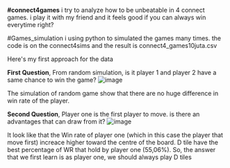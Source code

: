 **#connect4games**
i try to analyze how to be unbeatable in 4 connect games. i play it with my friend and it feels good if you can always win everytime right?

#Games_simulation
i using python to simulated the games many times. the code is on the connect4sims and the result is connect4_games10juta.csv

Here's my first approach for the data

**First Question**, From random simulation, is it player 1 and player 2 have a same chance to win the game?
![image](https://github.com/user-attachments/assets/e2082dc1-ae90-48ae-9dd8-f2b7bd893dfe)



The simulation of random game show that there are no huge difference in win rate of the player.

**Second Question**, Player one is the first player to move. is there an advantages that can draw from it?
![image](https://github.com/user-attachments/assets/873f35c6-58f5-4375-96de-5660aa3af1d0)





It look like that the Win rate of player one (which in this case the player that move first) increace higher toward the centre of the board. D tile have the best percentage of WR that hold by player one (55,06%). So, the answer that we first learn is as player one, we should always play D tiles
